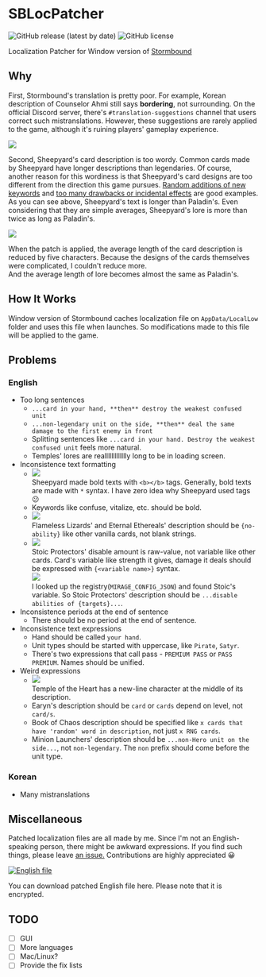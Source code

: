 # SBLocPatcher
![GitHub release (latest by date)](https://img.shields.io/github/v/release/dvrp0/SBLocPatcher) ![GitHub license](https://img.shields.io/github/license/dvrp0/SBLocPatcher)

Localization Patcher for Window version of [Stormbound](https://paladinstudios.com/stormbound/)

## Why
First, Stormbound's translation is pretty poor. For example, Korean description of Counselor Ahmi still says **bordering**, not surrounding. On the official Discord server, there's `#translation-suggestions` channel that users correct such mistranslations. However, these suggestions are rarely applied to the game, although it's ruining players' gameplay experience.

![](https://media.discordapp.net/attachments/815214884920098817/927620571263565874/unknown.png)

Second, Sheepyard's card description is too wordy. Common cards made by Sheepyard have longer descriptions than legendaries. Of course, another reason for this wordiness is that Sheepyard's card designs are too different from the direction this game pursues. [Random additions of new keywords](https://discord.com/channels/293674725069029377/447484918801629195/899744998310948884) and [too many drawbacks or incidental effects](https://discord.com/channels/293674725069029377/447676050726453248/915670519376924724) are good examples.  
As you can see above, Sheepyard's text is longer than Paladin's. Even considering that they are simple averages, Sheepyard's lore is more than twice as long as Paladin's.

![](https://cdn.discordapp.com/attachments/815214884920098817/927664597752754176/unknown.png)

When the patch is applied, the average length of the card description is reduced by five characters. Because the designs of the cards themselves were complicated, I couldn't reduce more.  
And the average length of lore becomes almost the same as Paladin's.

## How It Works
Window version of Stormbound caches localization file on `AppData/LocalLow` folder and uses this file when launches. So modifications made to this file will be applied to the game.

## Problems
### English
 - Too long sentences
   - `...card in your hand, **then** destroy the weakest confused unit`
   - `...non-legendary unit on the side, **then** deal the same damage to the first enemy in front`
   - Splitting sentences like `...card in your hand. Destroy the weakest confused unit` feels more natural.
   - Temples' lores are reallllllllllllly long to be in loading screen.
 - Inconsistence text formatting
   - ![](https://cdn.discordapp.com/attachments/815214884920098817/927613588410105936/unknown.png)  
     Sheepyard made bold texts with `<b></b>` tags. Generally, bold texts are made with `*` syntax. I have zero idea why Sheepyard used tags 😕
   - Keywords like confuse, vitalize, etc. should be bold.
   - ![](https://cdn.discordapp.com/attachments/815214884920098817/927609032116678737/unknown.png)  
     Flameless Lizards' and Eternal Ethereals' description should be `{no-ability}` like other vanilla cards, not blank strings.
   - ![](https://cdn.discordapp.com/attachments/815214884920098817/927607083937976350/unknown.png)  
     Stoic Protectors' disable amount is raw-value, not variable like other cards. Card's variable like strength it gives, damage it deals should be expressed with `{<variable name>}` syntax.  
     ![](https://cdn.discordapp.com/attachments/815214884920098817/927607004355244053/unknown.png)  
     I looked up the registry(`MIRAGE_CONFIG_JSON`) and found Stoic's variable. So Stoic Protectors' description should be `...disable abilities of {targets}...`.
 - Inconsistence periods at the end of sentence
   - There should be no period at the end of sentence.
 - Inconsistence text expressions
   - Hand should be called `your hand`.
   - Unit types should be started with uppercase, like `Pirate`, `Satyr`.
   - There's two expressions that call pass - `PREMIUM PASS` or `PASS PREMIUM`. Names should be unified.
 - Weird expressions
   - ![](https://cdn.discordapp.com/attachments/815214884920098817/927608727438241872/unknown.png)  
     Temple of the Heart has a new-line character at the middle of its description.
   - Earyn's description should be `card` or `cards` depend on level, not `card/s`.
   - Book of Chaos description should be specified like `x cards that have 'random' word in description`, not just `x RNG cards`.
   - Minion Launchers' description should be `...non-Hero unit on the side...`, not `non-legendary`. The `non` prefix should come before the unit type.

### Korean
 - Many mistranslations

## Miscellaneous
Patched localization files are all made by me. Since I'm not an English-speaking person, there might be awkward expressions. If you find such things, please leave [an issue.](https://github.com/dvrp0/SBDynamicLocPatcher/issues) Contributions are highly appreciated 😀

[![English file](https://img.shields.io/badge/Google%20Drive-4285F4?style=for-the-badge&logo=googledrive&logoColor=white)](https://drive.google.com/file/d/14IcG_UKWgDxoHYFNfxxE0kAHanikdNVz/view?usp=sharing)

You can download patched English file here. Please note that it is encrypted.

## TODO
 - [ ] GUI
 - [ ] More languages
 - [ ] Mac/Linux?
 - [ ] Provide the fix lists
